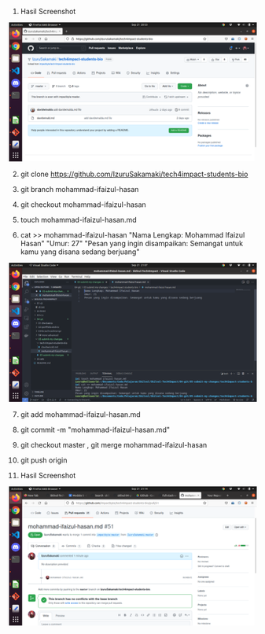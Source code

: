 
1. Hasil Screenshot

![gambar-1](https://raw.githubusercontent.com/IzuruSakamaki/Skilvul-Tech4Impact/main/04-git/05-submit-my-changes/040501.png?raw=true)

2. git clone https://github.com/IzuruSakamaki/tech4impact-students-bio

3. git branch mohammad-ifaizul-hasan

4. git checkout mohammad-ifaizul-hasan

5. touch mohammad-ifaizul-hasan.md

6. cat >> mohammad-ifaizul-hasan "Nama Lengkap: Mohammad Ifaizul Hasan" "Umur: 27" "Pesan yang ingin disampaikan: Semangat untuk kamu yang disana sedang berjuang"

![gambar-6](https://raw.githubusercontent.com/IzuruSakamaki/Skilvul-Tech4Impact/main/04-git/05-submit-my-changes/040506.png?raw=true)

7. git add mohammad-ifaizul-hasan.md

8. git commit -m "mohammad-ifaizul-hasan.md"

9. git checkout master , git merge mohammad-ifaizul-hasan

10. git push origin

11. Hasil Screenshot

![gambar-11](https://raw.githubusercontent.com/IzuruSakamaki/Skilvul-Tech4Impact/main/04-git/05-submit-my-changes/040511.png?raw=true)

